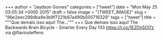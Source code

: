
+++
author = "Jaydson Gomes"
categories = ["tweet"]
date = "Mon May 25 03:05:34 +0000 2015"
draft = false
image = "{TWEET_IMAGE}"
slug = "86e2eec299dba9e3b9f7221b87a490b005716329"
tags = ["tweet"]
title = """Que demais isso aqui! The..."""
+++
Que demais isso aqui! The Backwards Brain Bicycle - Smarter Every Day 133 https://t.co/1EZOn5Ol7z via @flaviosteffens
